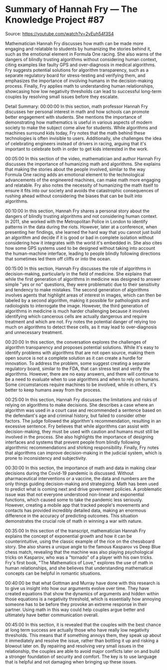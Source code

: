 # Summary of Hannah Fry — The Knowledge Project #87

Source: https://youtube.com/watch?v=2vEuh54f3S4

Mathematician Hannah Fry discusses how math can be made more engaging and relatable to students by humanizing the stories behind it, such as the emotional element in Formula One racing. She also warns of the dangers of blindly trusting algorithms without considering human context, citing examples like faulty GPS and over-diagnosis in medical algorithms. Fry suggests potential solutions for algorithm transparency, such as a separate regulatory board for stress-testing and verifying them, and emphasizes the importance of involving humans in the decision-making process. Finally, Fry applies math to understanding human relationships, showcasing how low negativity thresholds can lead to successful long-term couples by resolving small issues before they escalate.

Detail Summary: 
00:00:00
In this section, math professor Hannah Fry discusses her personal interest in math and how schools can promote better engagement with students. She mentions the importance of demonstrating how mathematics is useful in various aspects of modern society to make the subject come alive for students. While algorithms and machines surround kids today, Fry notes that the math behind these technologies is often invisible to users. Additionally, she challenges the idea of celebrating engineers instead of drivers in racing, arguing that it's important to celebrate both in order to get kids interested in the work.

00:05:00
In this section of the video, mathematician and author Hannah Fry discusses the importance of humanizing math and algorithms. She explains that making the stories about the people involved, similar to the way Formula One racing adds an emotional element to the technological advancements of the engineered machines, can make math more engaging and relatable. Fry also notes the necessity of humanizing the math itself to ensure it fits into our society and avoids the catastrophic consequences of rushing ahead without considering the biases that can be built into algorithms.

00:10:00
In this section, Hannah Fry shares a personal story about the dangers of blindly trusting algorithms and not considering human context. In 2011, she worked with the Metropolitan Police in London to identify patterns in the data during the riots. However, later at a conference, when presenting her findings, she learned the hard way that you cannot just build an algorithm and decide if it is good or bad in complete isolation without considering how it integrates with the world it's embedded in. She also cites how some GPS systems used to be designed without taking into account the human-machine interface, leading to people blindly following directions that sometimes led them off cliffs or into the ocean.

00:15:00
In this section, Hannah Fry discusses the role of algorithms in decision-making, particularly in the field of medicine. She explains that while the first generation of algorithms in medicine was designed to answer simple "yes or no" questions, they were problematic due to their sensitivity and tendency to make mistakes. The second generation of algorithms involves agents that highlight areas of interest in images, which can then be labeled by a second algorithm, making it possible for pathologists and radiologists to interrogate the image. However, the third generation of algorithms in medicine is much harder challenging because it involves identifying which cancerous cells are actually dangerous and require treatment and which are not. Fry notes the potential danger of relying too much on algorithms to detect these cells, as it may lead to over-diagnosis and unnecessary treatment.

00:20:00
In this section, the conversation explores the challenges of algorithm transparency and proposes potential solutions. While it's easy to identify problems with algorithms that are not open source, making them open source is not a complete solution as it can create a hurdle for innovation. To address the problem, some suggest creating a separate regulatory board, similar to the FDA, that can stress test and verify the algorithms. However, there are no easy answers, and there will continue to be a need to evaluate when to use algorithms and when to rely on humans. Some circumstances require machines to be involved, while in others, it's better to keep humans away from the process.

00:25:00
In this section, Hannah Fry discusses the limitations and risks of relying on algorithms to make decisions. She describes a case where an algorithm was used in a court case and recommended a sentence based on the defendant's age and criminal history, but failed to consider other factors. The judge followed the algorithm's recommendation, resulting in an excessive sentence. Fry believes that while algorithms can assist with decision-making, they must be used with caution and humans must still be involved in the process. She also highlights the importance of designing interfaces and systems that prevent people from blindly following algorithmic recommendations and shirking responsibility. Finally, Fry notes that algorithms can improve decision-making in the judicial system, which is prone to inconsistency and subjectivity.

00:30:00
In this section, the importance of math and data in making clear decisions during the Covid-19 pandemic is discussed. Without pharmaceutical interventions or a vaccine, the data and numbers are the only things guiding decision-making and strategizing. Math has been used to predict what is coming next and drive government policies. A problematic issue was that not everyone understood non-linear and exponential functions, which caused some to take the pandemic less seriously. However, creating a mobile app that tracked people's movements and contacts has provided incredibly detailed data, making an enormous difference in the accuracy of predicting outcomes. This situation demonstrates the crucial role of math in winning a war with nature.

00:35:00
In this section of the transcript, mathematician Hannah Fry explains the concept of exponential growth and how it can be counterintuitive, using the classic example of the rice on the chessboard story. She also shares a unique angle to the famous Kasparov vs Deep Blue chess match, revealing that the machine was also playing psychological tricks on Kasparov, who was a "tornado" of a player with his own tricks. Fry's first book, "The Mathematics of Love," explores the use of math in human relationships, and she believes that understanding mathematical concepts can be helpful in romantic situations.

00:40:00
be that what Gottman and Murray have done with this research is to give us insight into how our arguments evolve over time. They have created equations that show the dynamics of arguments and hidden within those equations is a negativity threshold, which is essentially how annoying someone has to be before they provoke an extreme response in their partner. Using math in this way could help couples argue better and ultimately have better communication overall.

00:45:00
In this section, it is revealed that the couples with the best chance at long term success are actually those who have really low negativity thresholds. This means that if something annoys them, they speak up about it immediately and resolve the issue, rather than bottling it up and risking a blowout later on. By repairing and resolving very small issues in the relationship, the couples are able to avoid major conflicts later on and build a stronger foundation of security and comfort. The key is to use language that is helpful and not damaging when bringing up these issues.

